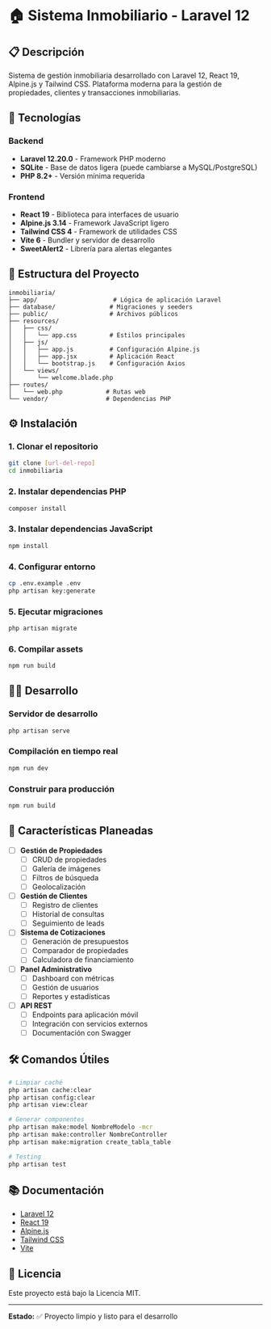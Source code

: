 # 🏠 Sistema Inmobiliario - Laravel 12

## 📋 Descripción

Sistema de gestión inmobiliaria desarrollado con Laravel 12, React 19, Alpine.js y Tailwind CSS. Plataforma moderna para la gestión de propiedades, clientes y transacciones inmobiliarias.

## 🚀 Tecnologías

### Backend
- **Laravel 12.20.0** - Framework PHP moderno
- **SQLite** - Base de datos ligera (puede cambiarse a MySQL/PostgreSQL)
- **PHP 8.2+** - Versión mínima requerida

### Frontend
- **React 19** - Biblioteca para interfaces de usuario
- **Alpine.js 3.14** - Framework JavaScript ligero
- **Tailwind CSS 4** - Framework de utilidades CSS
- **Vite 6** - Bundler y servidor de desarrollo
- **SweetAlert2** - Librería para alertas elegantes

## 📂 Estructura del Proyecto

```
inmobiliaria/
├── app/                     # Lógica de aplicación Laravel
├── database/               # Migraciones y seeders
├── public/                 # Archivos públicos
├── resources/
│   ├── css/
│   │   └── app.css         # Estilos principales
│   ├── js/
│   │   ├── app.js          # Configuración Alpine.js
│   │   ├── app.jsx         # Aplicación React
│   │   └── bootstrap.js    # Configuración Axios
│   └── views/
│       └── welcome.blade.php
├── routes/
│   └── web.php            # Rutas web
└── vendor/                # Dependencias PHP
```

## ⚙️ Instalación

### 1. Clonar el repositorio
```bash
git clone [url-del-repo]
cd inmobiliaria
```

### 2. Instalar dependencias PHP
```bash
composer install
```

### 3. Instalar dependencias JavaScript
```bash
npm install
```

### 4. Configurar entorno
```bash
cp .env.example .env
php artisan key:generate
```

### 5. Ejecutar migraciones
```bash
php artisan migrate
```

### 6. Compilar assets
```bash
npm run build
```

## 🏃‍♂️ Desarrollo

### Servidor de desarrollo
```bash
php artisan serve
```

### Compilación en tiempo real
```bash
npm run dev
```

### Construir para producción
```bash
npm run build
```

## 🎯 Características Planeadas

- [ ] **Gestión de Propiedades**
  - [ ] CRUD de propiedades
  - [ ] Galería de imágenes
  - [ ] Filtros de búsqueda
  - [ ] Geolocalización

- [ ] **Gestión de Clientes**
  - [ ] Registro de clientes
  - [ ] Historial de consultas
  - [ ] Seguimiento de leads

- [ ] **Sistema de Cotizaciones**
  - [ ] Generación de presupuestos
  - [ ] Comparador de propiedades
  - [ ] Calculadora de financiamiento

- [ ] **Panel Administrativo**
  - [ ] Dashboard con métricas
  - [ ] Gestión de usuarios
  - [ ] Reportes y estadísticas

- [ ] **API REST**
  - [ ] Endpoints para aplicación móvil
  - [ ] Integración con servicios externos
  - [ ] Documentación con Swagger

## 🛠️ Comandos Útiles

```bash
# Limpiar caché
php artisan cache:clear
php artisan config:clear
php artisan view:clear

# Generar componentes
php artisan make:model NombreModelo -mcr
php artisan make:controller NombreController
php artisan make:migration create_tabla_table

# Testing
php artisan test
```

## 📚 Documentación

- [Laravel 12](https://laravel.com/docs/12.x)
- [React 19](https://react.dev)
- [Alpine.js](https://alpinejs.dev)
- [Tailwind CSS](https://tailwindcss.com)
- [Vite](https://vitejs.dev)

## 📄 Licencia

Este proyecto está bajo la Licencia MIT.

---

**Estado:** ✅ Proyecto limpio y listo para el desarrollo
